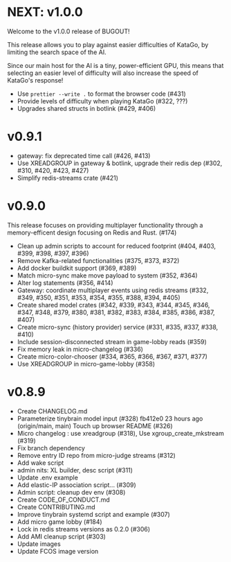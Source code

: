 # NEXT: v1.0.0

Welcome to the v1.0.0 release of BUGOUT!

This release allows you to play against easier difficulties
of KataGo, by limiting the search space of the AI.

Since our main host for the AI is a tiny, power-efficient GPU,
this means that selecting an easier level of difficulty will
also increase the speed of KataGo's response!

- Use `prettier --write .` to format the browser code (#431)
- Provide levels of difficulty when playing KataGo (#322, ???)
- Upgrades shared structs in botlink (#429, #406)

# v0.9.1

- gateway: fix deprecated time call (#426, #413)
- Use XREADGROUP in gateway & botlink, upgrade their redis dep (#302, #310, #420, #423, #427)
- Simplify redis-streams crate (#421)

# v0.9.0

This release focuses on providing multiplayer functionality through a memory-efficent design focusing on Redis and Rust. (#174)

- Clean up admin scripts to account for reduced footprint (#404, #403, #399, #398, #397, #396)
- Remove Kafka-related functionalities (#375, #373, #372)
- Add docker buildkit support (#369, #389)
- Match micro-sync make move payload to system (#352, #364)
- Alter log statements (#356, #414)
- Gateway: coordinate multiplayer events using redis streams (#332, #349, #350, #351, #353, #354, #355, #388, #394, #405)
- Create shared model crates (#342, #339, #343, #344, #345, #346, #347, #348, #379, #380, #381, #382, #383, #384, #385, #386, #387, #407)
- Create micro-sync (history provider) service (#331, #335, #337, #338, #410)
- Include session-disconnected stream in game-lobby reads (#359)
- Fix memory leak in micro-changelog (#336)
- Create micro-color-chooser (#334, #365, #366, #367, #371, #377)
- Use XREADGROUP in micro-game-lobby (#358)

# v0.8.9

- Create CHANGELOG.md
- Parameterize tinybrain model input (#328) 
fb412e0 23 hours ago (origin/main, main) Touch up browser README (#326) 
- Micro changelog : use xreadgroup  (#318), Use xgroup_create_mkstream (#319) 
- Fix branch dependency 
- Remove entry ID repo from micro-judge streams (#312) 
- Add wake script 
- admin nits: XL builder, desc script (#311) 
- Update .env example 
- Add elastic-IP association script... (#309) 
- Admin script: cleanup dev env (#308) 
- Create CODE_OF_CONDUCT.md 
- Create CONTRIBUTING.md 
- Improve tinybrain systemd script and example (#307) 
- Add micro game lobby (#184) 
- Lock in redis streams versions as 0.2.0 (#306) 
- Add AMI cleanup script (#303) 
- Update images 
- Update FCOS image version 
